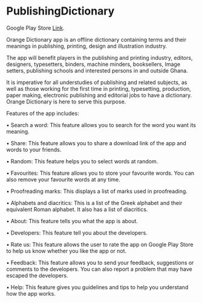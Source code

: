 # PublishingDictionary

Google Play Store [Link](https://play.google.com/store/apps/details?id=com.deemiensa.dictionary). 

Orange Dictionary app is an offline dictionary containing terms and their meanings in publishing, printing, design and illustration industry.

The app will benefit players in the publishing and printing industry, editors, designers, typesetters, binders, machine minders, booksellers, Image setters, publishing schools and interested persons in and outside Ghana.

It is imperative for all understudies of publishing and related subjects, as well as those working for the first time in printing, typesetting, production, paper making, electronic publishing and editorial jobs to have a dictionary. Orange Dictionary is here to serve this purpose.

Features of the app includes:

• Search a word: This feature allows you to search for the word you want its meaning.

• Share: This feature allows you to share a download link of the app and words to your friends.

• Random: This feature helps you to select words at random.

• Favourites: This feature allows you to store your favourite words. You can also remove your favourite words at any time.

• Proofreading marks: This displays a list of marks used in proofreading.

• Alphabets and diacritics: This is a list of the Greek alphabet and their equivalent Roman alphabet. It also has a list of diacritics.

• About: This feature tells you what the app is about.

• Developers: This feature tell you about the developers.

• Rate us: This feature allows the user to rate the app on Google Play Store to help us know whether you like the app or not.

• Feedback: This feature allows you to send your feedback, suggestions or comments to the developers. You can also report a problem that may have escaped the developers.

• Help: This feature gives you guidelines and tips to help you understand how the app works.


